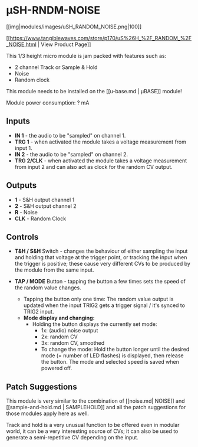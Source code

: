 # µSH-RNDM-NOISE
[[img|modules/images/uSH_RANDOM_NOISE.png|100]]

[[https://www.tangiblewaves.com/store/p170/uS%26H_%2F_RANDOM_%2F_NOISE.html  | View Product Page]]

This 1/3 height micro module is jam packed with features such as:
* 2 channel Track or Sample & Hold
* Noise
* Random clock

This module needs to be installed on the [[u-base.md | µBASE]] module!

Module power consumption: ? mA

## Inputs

* **IN 1** - the audio to be "sampled" on channel 1.
* **TRG 1** - when activated the module takes a voltage measurement from input 1.
* **IN 2** - the audio to be "sampled" on channel 2.
* **TRG 2/CLK**   - when activated the module takes a voltage measurement from input 2 and can also act as clock for the random CV output.

## Outputs

* **1** - S&H output channel 1
* **2** - S&H output channel 2
* **R** - Noise
* **CLK** - Random Clock

## Controls

* **T&H / S&H** Switch - changes the behaviour of either sampling the input and holding that voltage at the trigger point, or tracking the input when the trigger is positive; these cause very different CVs to be produced by the module from the same input.

* **TAP / MODE** Button - tapping the button a few times sets the speed of the random value changes. 
  * Tapping the button only one time: The random value output is updated when the input TRIG2 gets a trigger signal / it's synced to TRIG2 input.
  * **Mode display and changing:**
    * Holding the button displays the currently set mode:
      * 1x: (audio) noise output 
      * 2x: random CV
      * 3x: random CV, smoothed
      * To change the mode: Hold the button longer until the desired mode (= number of LED flashes) is displayed, then release the button. The mode and selected speed is saved when powered off.


## Patch Suggestions

This module is very similar to the combination of [[noise.md| NOISE]] and [[sample-and-hold.md | SAMPLEHOLD]] and all the patch suggestions for those modules apply here as well.

Track and hold is a very unusual function to be offered even in modular world, it can be a very interesting source of CVs; it can also be used to generate a semi-repetitive CV depending on the input.
